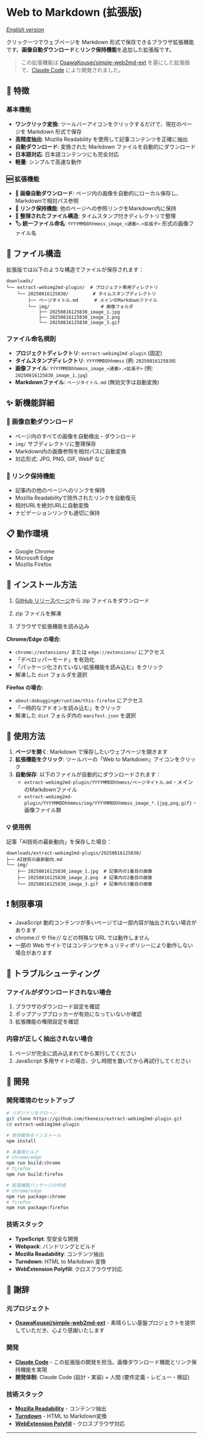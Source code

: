 # Web to Markdown (拡張版)

_[English version](README_EN.md)_

クリック一つでウェブページを Markdown 形式で保存できるブラウザ拡張機能です。**画像自動ダウンロード**と**リンク保持機能**を追加した拡張版です。

> この拡張機能は [OsawaKousei/simple-web2md-ext](https://github.com/OsawaKousei/simple-web2md-ext) を基にした拡張版で、[Claude Code](https://claude.ai/code) により開発されました。

## 🌟 特徴

### 基本機能
- **ワンクリック変換**: ツールバーアイコンをクリックするだけで、現在のページを Markdown 形式で保存
- **高精度抽出**: Mozilla Readability を使用して記事コンテンツを正確に抽出
- **自動ダウンロード**: 変換された Markdown ファイルを自動的にダウンロード
- **日本語対応**: 日本語コンテンツにも完全対応
- **軽量**: シンプルで高速な動作

### 🆕 拡張機能
- **📸 画像自動ダウンロード**: ページ内の画像を自動的にローカル保存し、Markdownで相対パス参照
- **🔗 リンク保持機能**: 他のページへの参照リンクをMarkdown内に保持
- **📁 整理されたファイル構造**: タイムスタンプ付きディレクトリで整理
- **🏷️ 統一ファイル命名**: `YYYYMMDDhhmmss_image_<通番>.<拡張子>` 形式の画像ファイル名

## 📂 ファイル構造

拡張版では以下のような構造でファイルが保存されます：

```
downloads/
└── extract-webimg2md-plugin/  # プロジェクト専用ディレクトリ
    └── 20250816125830/         # タイムスタンプディレクトリ
        ├── ページタイトル.md      # メインのMarkdownファイル
        └── img/                   # 画像フォルダ
            ├── 20250816125830_image_1.jpg
            ├── 20250816125830_image_2.png
            └── 20250816125830_image_3.gif
```

### ファイル命名規則
- **プロジェクトディレクトリ**: `extract-webimg2md-plugin` (固定)
- **タイムスタンプディレクトリ**: `YYYYMMDDhhmmss` (例: `20250816125830`)
- **画像ファイル**: `YYYYMMDDhhmmss_image_<通番>.<拡張子>` (例: `20250816125830_image_1.jpg`)
- **Markdownファイル**: `ページタイトル.md` (無効文字は自動変換)

## ✨ 新機能詳細

### 📸 画像自動ダウンロード
- ページ内のすべての画像を自動検出・ダウンロード
- `img/` サブディレクトリに整理保存
- Markdown内の画像参照を相対パスに自動変換
- 対応形式: JPG, PNG, GIF, WebP など

### 🔗 リンク保持機能
- 記事内の他のページへのリンクを保持
- Mozilla Readabilityで除外されたリンクを自動復元
- 相対URLを絶対URLに自動変換
- ナビゲーションリンクも適切に保持

## 📋 動作環境

- Google Chrome
- Microsoft Edge
- Mozilla Firefox

## 🚀 インストール方法

1. [GitHub リリースページ](https://github.com/tkeneix/extract-webimg2md-plugin/releases)から zip ファイルをダウンロード

2. zip ファイルを解凍

3. ブラウザで拡張機能を読み込み

**Chrome/Edge の場合:**

- `chrome://extensions/` または `edge://extensions/` にアクセス
- 「デベロッパーモード」を有効化
- 「パッケージ化されていない拡張機能を読み込む」をクリック
- 解凍した `dist` フォルダを選択

**Firefox の場合:**

- `about:debugging#/runtime/this-firefox` にアクセス
- 「一時的なアドオンを読み込む」をクリック
- 解凍した `dist` フォルダ内の `manifest.json` を選択

## 📖 使用方法

1. **ページを開く**: Markdown で保存したいウェブページを開きます
2. **拡張機能をクリック**: ツールバーの「Web to Markdown」アイコンをクリック
3. **自動保存**: 以下のファイルが自動的にダウンロードされます：
   - `extract-webimg2md-plugin/YYYYMMDDhhmmss/ページタイトル.md` - メインのMarkdownファイル
   - `extract-webimg2md-plugin/YYYYMMDDhhmmss/img/YYYYMMDDhhmmss_image_*.{jpg,png,gif}` - 画像ファイル群

### 💡 使用例
記事「AI技術の最新動向」を保存した場合：
```
downloads/extract-webimg2md-plugin/20250816125830/
├── AI技術の最新動向.md
└── img/
    ├── 20250816125830_image_1.jpg  # 記事内の1番目の画像
    ├── 20250816125830_image_2.png  # 記事内の2番目の画像
    └── 20250816125830_image_3.gif  # 記事内の3番目の画像
```

## ❗ 制限事項

- JavaScript 動的コンテンツが多いページでは一部内容が抽出されない場合があります
- chrome:// や file:// などの特殊な URL では動作しません
- 一部の Web サイトではコンテンツセキュリティポリシーにより動作しない場合があります

## 🐛 トラブルシューティング

### ファイルがダウンロードされない場合

1. ブラウザのダウンロード設定を確認
2. ポップアップブロッカーが有効になっていないか確認
3. 拡張機能の権限設定を確認

### 内容が正しく抽出されない場合

1. ページが完全に読み込まれてから実行してください
2. JavaScript 多用サイトの場合、少し時間を置いてから再試行してください

## 📝 開発

### 開発環境のセットアップ

```bash
# リポジトリをクローン
git clone https://github.com/tkeneix/extract-webimg2md-plugin.git
cd extract-webimg2md-plugin

# 依存関係をインストール
npm install

# 本番用ビルド
# chrome/edge
npm run build:chrome
# firefox
npm run build:firefox

# 拡張機能パッケージの作成
# chrome/edge
npm run package:chrome
# firefox
npm run package:firefox
```

### 技術スタック

- **TypeScript**: 型安全な開発
- **Webpack**: バンドリングとビルド
- **Mozilla Readability**: コンテンツ抽出
- **Turndown**: HTML to Markdown 変換
- **WebExtension Polyfill**: クロスブラウザ対応

## 🙏 謝辞

### 元プロジェクト
- **[OsawaKousei/simple-web2md-ext](https://github.com/OsawaKousei/simple-web2md-ext)** - 素晴らしい基盤プロジェクトを提供していただき、心より感謝いたします

### 開発
- **[Claude Code](https://claude.ai/code)** - この拡張版の開発を担当。画像ダウンロード機能とリンク保持機能を実現
- **開発体制**: Claude Code (設計・実装) + 人間 (要件定義・レビュー・検証)

### 技術スタック
- **[Mozilla Readability](https://github.com/mozilla/readability)** - コンテンツ抽出
- **[Turndown](https://github.com/domchristie/turndown)** - HTML to Markdown変換  
- **[WebExtension Polyfill](https://github.com/mozilla/webextension-polyfill)** - クロスブラウザ対応

---
